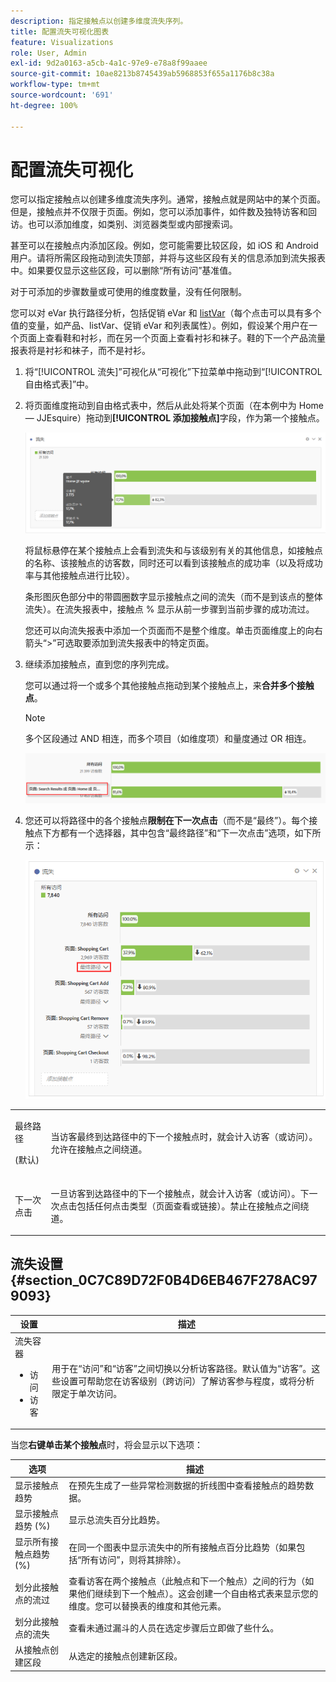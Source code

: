 ```yaml
---
description: 指定接触点以创建多维度流失序列。
title: 配置流失可视化图表
feature: Visualizations
role: User, Admin
exl-id: 9d2a0163-a5cb-4a1c-97e9-e78a8f99aaee
source-git-commit: 10ae8213b8745439ab5968853f655a1176b8c38a
workflow-type: tm+mt
source-wordcount: '691'
ht-degree: 100%

---
```


# 配置流失可视化

您可以指定接触点以创建多维度流失序列。通常，接触点就是网站中的某个页面。但是，接触点并不仅限于页面。例如，您可以添加事件，如件数及独特访客和回访。也可以添加维度，如类别、浏览器类型或内部搜索词。

甚至可以在接触点内添加区段。例如，您可能需要比较区段，如 iOS 和 Android 用户。请将所需区段拖动到流失顶部，并将与这些区段有关的信息添加到流失报表中。如果要仅显示这些区段，可以删除“所有访问”基准值。

对于可添加的步骤数量或可使用的维度数量，没有任何限制。

您可以对 eVar 执行路径分析，包括促销 eVar 和 [listVar](https://experienceleague.adobe.com/docs/analytics/implementation/vars/page-vars/page-variables.html?lang=zh-Hans)（每个点击可以具有多个值的变量，如产品、listVar、促销 eVar 和列表属性）。例如，假设某个用户在一个页面上查看鞋和衬衫，而在另一个页面上查看衬衫和袜子。鞋的下一个产品流量报表将是衬衫和袜子，而不是衬衫。

1. 将“[!UICONTROL 流失]”可视化从“可视化”下拉菜单中拖动到“[!UICONTROL 自由格式表]”中。

1. 将页面维度拖动到自由格式表中，然后从此处将某个页面（在本例中为 Home — JJEsquire）拖动到&#x200B;**[!UICONTROL 添加接触点]**&#x200B;字段，作为第一个接触点。

   ![](assets/fallout1.png)

   将鼠标悬停在某个接触点上会看到流失和与该级别有关的其他信息，如接触点的名称、该接触点的访客数，同时还可以看到该接触点的成功率（以及将成功率与其他接触点进行比较）。

   条形图灰色部分中的带圆圈数字显示接触点之间的流失（而不是到该点的整体流失）。在流失报表中，接触点 % 显示从前一步骤到当前步骤的成功流过。

   您还可以向流失报表中添加一个页面而不是整个维度。单击页面维度上的向右箭头“>”可选取要添加到流失报表中的特定页面。

1. 继续添加接触点，直到您的序列完成。

   您可以通过将一个或多个其他接触点拖动到某个接触点上，来&#x200B;**合并多个接触点**。

   >[!NOTE]
   >
   >多个区段通过 AND 相连，而多个项目（如维度项）和量度通过 OR 相连。

   ![](assets/multiple_obj_touchpoint.png)

1. 您还可以将路径中的各个接触点&#x200B;**限制在下一次点击**（而不是“最终”）。每个接触点下方都有一个选择器，其中包含“最终路径”和“下一次点击”选项，如下所示：

   ![](assets/next-hit-eventually.png)

<table id="table_A91D99D9364B41929CC5A5BC907E8985"> 
 <tbody> 
  <tr> 
   <td colname="col1"> <p>最终路径 </p> <p>(默认) </p> </td> 
   <td colname="col2"> <p>当访客最终到达路径中的下一个接触点时，就会计入访客（或访问）。允许在接触点之间绕道。 </p> </td> 
  </tr> 
  <tr> 
   <td colname="col1"> <p>下一次点击 </p> </td> 
   <td colname="col2"> <p>一旦访客到达路径中的下一个接触点，就会计入访客（或访问）。下一次点击包括任何点击类型（页面查看或链接）。禁止在接触点之间绕道。 </p> </td> 
  </tr> 
 </tbody> 
</table>

## 流失设置 {#section_0C7C89D72F0B4D6EB467F278AC979093}

| 设置 | 描述 |
|--- |--- |
| 流失容器 <ul><li>访问</li><li>访客</li></ul> | 用于在“访问”和“访客”之间切换以分析访客路径。默认值为“访客”。这些设置可帮助您在访客级别（跨访问）了解访客参与程度，或将分析限定于单次访问。 |

当您&#x200B;**右键单击某个接触点**&#x200B;时，将会显示以下选项：

| 选项 | 描述 |
|--- |--- |
| 显示接触点趋势 | 在预先生成了一些异常检测数据的折线图中查看接触点的趋势数据。 |
| 显示接触点趋势 (%) | 显示总流失百分比趋势。 |
| 显示所有接触点趋势 (%) | 在同一个图表中显示流失中的所有接触点百分比趋势（如果包括“所有访问”，则将其排除）。 |
| 划分此接触点的流过 | 查看访客在两个接触点（此触点和下一个触点）之间的行为（如果他们继续到下一个触点）。这会创建一个自由格式表来显示您的维度。您可以替换表的维度和其他元素。 |
| 划分此接触点的流失 | 查看未通过漏斗的人员在选定步骤后立即做了些什么。 |
| 从接触点创建区段 | 从选定的接触点创建新区段。 |
